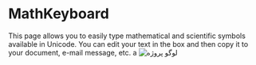 # MathKeyboard
This page allows you to easily type mathematical and scientific symbols available in Unicode. You can edit your text in the box and then copy it to your document, e-mail message, etc.
a  ![لوگو پروژه](images/Symbols.png)
